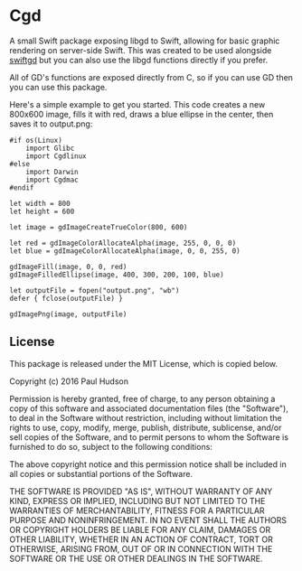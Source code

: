 # Cgd

A small Swift package exposing libgd to Swift, allowing for basic graphic rendering on server-side Swift. This was created to be used alongside [swiftgd](https://github.com/twostraws/swiftgd) but you can also use the libgd functions directly if you prefer.

All of GD's functions are exposed directly from C, so if you can use GD then you can use this package.

Here's a simple example to get you started. This code creates a new 800x600 image, fills it with red, draws a blue ellipse in the center, then saves it to output.png:

	#if os(Linux)
		import Glibc
		import Cgdlinux
	#else
		import Darwin
		import Cgdmac
	#endif

	let width = 800
	let height = 600

	let image = gdImageCreateTrueColor(800, 600)

	let red = gdImageColorAllocateAlpha(image, 255, 0, 0, 0)
	let blue = gdImageColorAllocateAlpha(image, 0, 0, 255, 0)

	gdImageFill(image, 0, 0, red)
	gdImageFilledEllipse(image, 400, 300, 200, 100, blue)

	let outputFile = fopen("output.png", "wb")
	defer { fclose(outputFile) }

	gdImagePng(image, outputFile)

## License

This package is released under the MIT License, which is copied below.

Copyright (c) 2016 Paul Hudson

Permission is hereby granted, free of charge, to any person obtaining a copy
of this software and associated documentation files (the "Software"), to deal
in the Software without restriction, including without limitation the rights
to use, copy, modify, merge, publish, distribute, sublicense, and/or sell
copies of the Software, and to permit persons to whom the Software is
furnished to do so, subject to the following conditions:

The above copyright notice and this permission notice shall be included in all
copies or substantial portions of the Software.

THE SOFTWARE IS PROVIDED "AS IS", WITHOUT WARRANTY OF ANY KIND, EXPRESS OR
IMPLIED, INCLUDING BUT NOT LIMITED TO THE WARRANTIES OF MERCHANTABILITY,
FITNESS FOR A PARTICULAR PURPOSE AND NONINFRINGEMENT. IN NO EVENT SHALL THE
AUTHORS OR COPYRIGHT HOLDERS BE LIABLE FOR ANY CLAIM, DAMAGES OR OTHER
LIABILITY, WHETHER IN AN ACTION OF CONTRACT, TORT OR OTHERWISE, ARISING FROM,
OUT OF OR IN CONNECTION WITH THE SOFTWARE OR THE USE OR OTHER DEALINGS IN THE
SOFTWARE.

